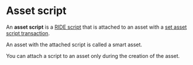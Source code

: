 # Asset script

An **asset script** is a [RIDE script](/en/ride/script) that is attached to an asset with a [set asset script transaction](/en/blockchain/transaction-type/set-asset-script-transaction).

An asset with the attached script is called a smart asset.

You can attach a script to an asset only during the creation of the asset.
